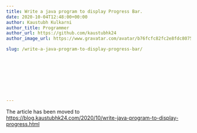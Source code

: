 ```yaml
---
title: Write a java program to display Progress Bar.
date: 2020-10-04T12:48:00+00:00
author: Kaustubh Kulkarni
author_title: Programmer
author_url: https://github.com/kaustubhk24
author_image_url: https://www.gravatar.com/avatar/b76fcfc82fc2e8fdc8075636f1735f61?s=200

slug: /write-a-java-program-to-display-progress-bar/









---
```


The article has been moved to https://blog.kaustubhk24.com/2020/10/write-java-program-to-display-progress.html